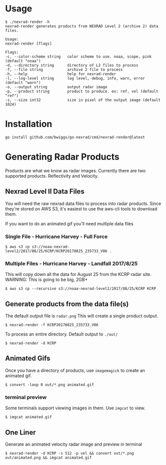 # Usage

    $ ./nexrad-render -h
    nexrad-render generates products from NEXRAD Level 2 (archive 2) data files.

    Usage:
    nexrad-render [flags]

    Flags:
    -c, --color-scheme string   color scheme to use. noaa, scope, pink (default "noaa")
    -d, --directory string      directory of L2 files to process
    -f, --file string           archive 2 file to process
    -h, --help                  help for nexrad-render
    -l, --log-level string      log level, debug, info, warn, error (default "warn")
    -o, --output string         output radar image
    -p, --product string        product to produce. ex: ref, vel (default "ref")
    -s, --size int32            size in pixel of the output image (default 1024)

# Installation

```
go install github.com/bwiggs/go-nexrad/cmd/nexrad-render@latest
```

# Generating Radar Products

Products are what we know as radar images. Currently there are two supported products. Reflectivity and Velocity.

## Nexrad Level II Data Files

You will need the raw nexrad data files to process into radar products. Since they're stored on AWS S3, it's easiest to use the aws-cli tools to download them.

If you want to do an animated gif you'll need multiple data files

### Single File - Hurricane Harvey - Full Force

    $ aws s3 cp s3://noaa-nexrad-level2/2017/08/25/KCRP/KCRP20170825_235733_V06 .

### Multiple Files - Hurricane Harvey - Landfall 2017/8/25

This will copy down all the data for August 25 from the KCRP radar site. WARNING: This is going to be big, 2GB+

    $ aws s3 cp --recursive s3://noaa-nexrad-level2/2017/08/25/KCRP KCRP

## Generate products from the data file(s)

The default output file is `radar.png` This will create a single product output.

    $ nexrad-render -f KCRP20170825_235733_V06

To process an entire directory. Default output to `./out/`

    $ nexrad-render -d KCRP

## Animated Gifs

Once you have a directory of products, use `imagemagick` to create an animated gif.

    $ convert -loop 0 out/*.png animated.gif

### terminal preview

Some terminals support viewing images in them. Use `imgcat` to view.

    $ imgcat animated.gif

## One Liner

Generate an animated velocity radar image and preview in terminal

    $ nexrad-render -d KCRP -s 512 -p vel && convert out/*.png out/animated.png && imgcat animated.gif
